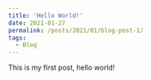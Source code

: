 ```yaml
---
title: 'Hello World!'
date: 2021-01-27
permalink: /posts/2021/01/blog-post-1/
tags:
  - Blog
---
```


This is my first post, hello world!

